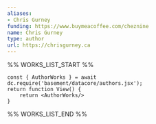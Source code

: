 ```yaml
---
aliases:
- Chris Gurney
funding: https://www.buymeacoffee.com/cheznine
name: Chris Gurney
type: author
url: https://chrisgurney.ca
---
```



%% WORKS_LIST_START %%

```datacorejsx
const { AuthorWorks } = await dc.require('basement/datacore/authors.jsx');
return function View() {
    return <AuthorWorks/>
}
```
%% WORKS_LIST_END %%